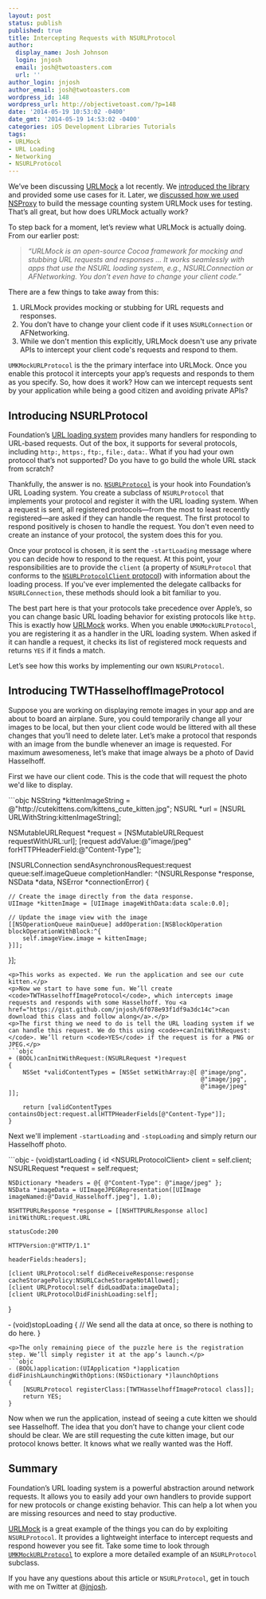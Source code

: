 ```yaml
---
layout: post
status: publish
published: true
title: Intercepting Requests with NSURLProtocol
author:
  display_name: Josh Johnson
  login: jnjosh
  email: josh@twotoasters.com
  url: ''
author_login: jnjosh
author_email: josh@twotoasters.com
wordpress_id: 148
wordpress_url: http://objectivetoast.com/?p=148
date: '2014-05-19 10:53:02 -0400'
date_gmt: '2014-05-19 14:53:02 -0400'
categories: iOS Development Libraries Tutorials
tags:
- URLMock
- URL Loading
- Networking
- NSURLProtocol
---
```

<p>We’ve been discussing <a href="https://github.com/twotoasters/URLMock">URLMock</a> a lot recently. We <a href="http://objectivetoast.com/2014/04/28/introducing-urlmock/">introduced the library</a> and provided some use cases for it. Later, we <a href="http://objectivetoast.com/2014/05/12/nsproxy-nsobjects-lesser-known-sibling/">discussed how we used NSProxy</a> to build the message counting system URLMock uses for testing. That’s all great, but how does URLMock actually work?</p>
<p><!--more--></p>
<p>To step back for a moment, let’s review what URLMock is actually doing. From our earlier post:</p>
<blockquote>
<p><em>“URLMock is an open-source Cocoa framework for mocking and stubbing URL requests and responses … It works seamlessly with apps that use the NSURL loading system, e.g., NSURLConnection or AFNetworking. You don’t even have to change your client code.”</em></p>
</blockquote>
<p>There are a few things to take away from this:</p>
<ol>
<li>URLMock provides mocking or stubbing for URL requests and responses.</li>
<li>You don’t have to change your client code if it uses <code>NSURLConnection</code> or AFNetworking.</li>
<li>While we don't mention this explicitly, URLMock doesn't use any private APIs to intercept your client code's requests and respond to them.</li>
</ol>
<p><code>UMKMockURLProtocol</code> is the the primary interface into URLMock. Once you enable this protocol it intercepts your app’s requests and responds to them as you specify. So, how does it work? How can we intercept requests sent by your application while being a good citizen and avoiding private APIs?</p>
<h2>Introducing NSURLProtocol</h2>
<p>Foundation’s <a href="https://developer.apple.com/library/mac/documentation/cocoa/Conceptual/URLLoadingSystem/URLLoadingSystem.html#//apple_ref/doc/uid/10000165i">URL loading system</a> provides many handlers for responding to URL-based requests. Out of the box, it supports for several protocols, including <code>http:</code>, <code>https:</code>, <code>ftp:</code>, <code>file:</code>, <code>data:</code>. What if you had your own protocol that’s not supported? Do you have to go build the whole URL stack from scratch?</p>
<p>Thankfully, the answer is no. <a href="https://developer.apple.com/library/mac/documentation/cocoa/reference/foundation/classes/NSURLProtocol_Class/Reference/Reference.html"><code>NSURLProtocol</code></a> is your hook into Foundation’s URL Loading system. You create a subclass of <code>NSURLProtocol</code> that implements your protocol and register it with the URL loading system. When a request is sent, all registered protocols—from the most to least recently registered—are asked if they can handle the request. The first protocol to respond positively is chosen to handle the request. You don't even need to create an instance of your protocol, the system does this for you.</p>
<p>Once your protocol is chosen, it is sent the <code>‑startLoading</code> message where you can decide how to respond to the request. At this point, your responsibilities are to provide the <code>client</code> (a property of <code>NSURLProtocol</code> that conforms to the <a href="https://developer.apple.com/library/ios/documentation/cocoa/reference/foundation/Protocols/NSURLProtocolClient_Protocol/Reference/Reference.html"><code>NSURLProtocolClient</code> protocol</a>) with information about the loading process. If you've ever implemented the delegate callbacks for <code>NSURLConnection</code>, these methods should look a bit familiar to you.</p>
<p>The best part here is that your protocols take precedence over Apple’s, so you can change basic URL loading behavior for existing protocols like <code>http</code>. This is exactly how <a href="https://github.com/twotoasters/URLMock">URLMock</a> works. When you enable <code>UMKMockURLProtocol</code>, you are registering it as a handler in the URL loading system. When asked if it can handle a request, it checks its list of registered mock requests and returns <code>YES</code> if it finds a match.</p>
<p>Let’s see how this works by implementing our own <code>NSURLProtocol</code>.</p>
<h2>Introducing TWTHasselhoffImageProtocol</h2>
<p>Suppose you are working on displaying remote images in your app and are about to board an airplane. Sure, you could temporarily change all your images to be local, but then your client code would be littered with all these changes that you’ll need to delete later. Let’s make a protocol that responds with an image from the bundle whenever an image is requested. For maximum awesomeness, let’s make that image always be a photo of David Hasselhoff.</p>
<p>First we have our client code. This is the code that will request the photo we'd like to display.</p>
```objc
NSString *kittenImageString = @"http://cutekittens.com/kittens_cute_kitten.jpg";
NSURL *url = [NSURL URLWithString:kittenImageString];

NSMutableURLRequest *request = [NSMutableURLRequest requestWithURL:url];
[request addValue:@"image/jpeg" forHTTPHeaderField:@"Content-Type"];

[NSURLConnection sendAsynchronousRequest:request queue:self.imageQueue completionHandler:
^(NSURLResponse *response, NSData *data, NSError *connectionError) {

    // Create the image directly from the data response.
    UIImage *kittenImage = [UIImage imageWithData:data scale:0.0];

    // Update the image view with the image    
    [[NSOperationQueue mainQueue] addOperation:[NSBlockOperation blockOperationWithBlock:^{
        self.imageView.image = kittenImage;
    }]];
}];
```
<p>This works as expected. We run the application and see our cute kitten.</p>
<p>Now we start to have some fun. We’ll create <code>TWTHasselhoffImageProtocol</code>, which intercepts image requests and responds with some Hasselhoff. You <a href="https://gist.github.com/jnjosh/6f078e93f1df9a3dc14c">can download this class and follow along</a>.</p>
<p>The first thing we need to do is tell the URL loading system if we can handle this request. We do this using <code>+canInitWithRequest:</code>. We’ll return <code>YES</code> if the request is for a PNG or JPEG.</p>
```objc
+ (BOOL)canInitWithRequest:(NSURLRequest *)request
{
    NSSet *validContentTypes = [NSSet setWithArray:@[ @"image/png",
                                                      @"image/jpg",
                                                      @"image/jpeg" ]];

    return [validContentTypes containsObject:request.allHTTPHeaderFields[@"Content-Type"]];
}
```
<p>Next we'll implement <code>‑startLoading</code> and <code>‑stopLoading</code> and simply return our Hasselhoff photo.</p>
```objc
‑ (void)startLoading
{
    id &lt;NSURLProtocolClient&gt; client = self.client;
    NSURLRequest *request = self.request;

    NSDictionary *headers = @{ @"Content-Type": @"image/jpeg" };
    NSData *imageData = UIImageJPEGRepresentation([UIImage imageNamed:@"David_Hasselhoff.jpeg"], 1.0);

    NSHTTPURLResponse *response = [[NSHTTPURLResponse alloc] initWithURL:request.URL
                                                              statusCode:200
                                                             HTTPVersion:@"HTTP/1.1"
                                                            headerFields:headers];

    [client URLProtocol:self didReceiveResponse:response cacheStoragePolicy:NSURLCacheStorageNotAllowed];
    [client URLProtocol:self didLoadData:imageData];
    [client URLProtocolDidFinishLoading:self];
}

‑ (void)stopLoading
{
    // We send all the data at once, so there is nothing to do here.
}
```
<p>The only remaining piece of the puzzle here is the registration step. We’ll simply register it at the app’s launch.</p>
```objc
- (BOOL)application:(UIApplication *)application didFinishLaunchingWithOptions:(NSDictionary *)launchOptions
{
    [NSURLProtocol registerClass:[TWTHasselhoffImageProtocol class]];
    return YES;
}
```
<p>Now when we run the application, instead of seeing a cute kitten we should see Hasselhoff. The idea that you don’t have to change your client code should be clear. We are still requesting the cute kitten image, but our protocol knows better. It knows what we really wanted was the Hoff.</p>
<h2>Summary</h2>
<p>Foundation’s URL loading system is a powerful abstraction around network requests. It allows you to easily add your own handlers to provide support for new protocols or change existing behavior. This can help a lot when you are missing resources and need to stay productive.</p>
<p><a href="https://github.com/twotoasters/URLMock">URLMock</a> is a great example of the things you can do by exploiting <code>NSURLProtocol</code>. It provides a lightweight interface to intercept requests and respond however you see fit. Take some time to look through <a href="https://github.com/twotoasters/URLMock/blob/master/URLMock/Mock%20URL%20Protocol/UMKMockURLProtocol.m"><code>UMKMockURLProtocol</code></a> to explore a more detailed example of an <code>NSURLProtocol</code> subclass.</p>
<p>If you have any questions about this article or <code>NSURLProtocol</code>, get in touch with me on Twitter at <a href="http://twitter.com/jnjosh">@jnjosh</a>.</p>
